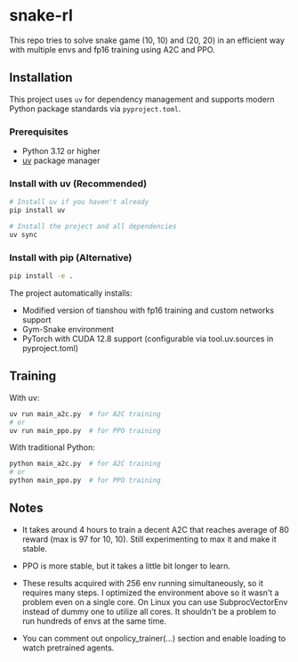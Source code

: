 # snake-rl
This repo tries to solve snake game (10, 10) and (20, 20) in an efficient way with multiple envs and fp16 training
using A2C and PPO.

## Installation

This project uses `uv` for dependency management and supports modern Python package standards via `pyproject.toml`.

### Prerequisites
- Python 3.12 or higher
- [uv](https://docs.astral.sh/uv/getting-started/installation/) package manager

### Install with uv (Recommended)
```bash
# Install uv if you haven't already
pip install uv

# Install the project and all dependencies
uv sync
```

### Install with pip (Alternative)
```bash
pip install -e .
```

The project automatically installs:
- Modified version of tianshou with fp16 training and custom networks support
- Gym-Snake environment
- PyTorch with CUDA 12.8 support (configurable via tool.uv.sources in pyproject.toml)
    
## Training

With uv:
```bash
uv run main_a2c.py  # for A2C training
# or
uv run main_ppo.py  # for PPO training
```

With traditional Python:
```bash
python main_a2c.py  # for A2C training
# or
python main_ppo.py  # for PPO training
```

## Notes

* It takes around 4 hours to train a decent A2C that reaches average of 80 reward (max is 97 for 10, 10). Still experimenting to max it and make it stable.

* PPO is more stable, but it takes a little bit longer to learn.

* These results acquired with 256 env running simultaneously, so it requires many steps. I optimized the environment above so it wasn't a problem even on a single core. On Linux you can use SubprocVectorEnv instead of dummy one to utilize all cores. It shouldn't be a problem to run hundreds of envs at the same time.

* You can comment out onpolicy_trainer(...) section and enable loading to watch pretrained agents.